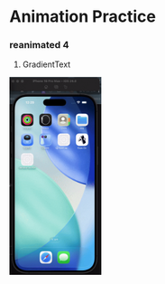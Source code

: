 # Animation Practice

### reanimated 4
1. GradientText

  <img height=350 src="https://github.com/kimja7045/rn-animation-practice/blob/main/assets/gradient-text.gif?raw=true">

